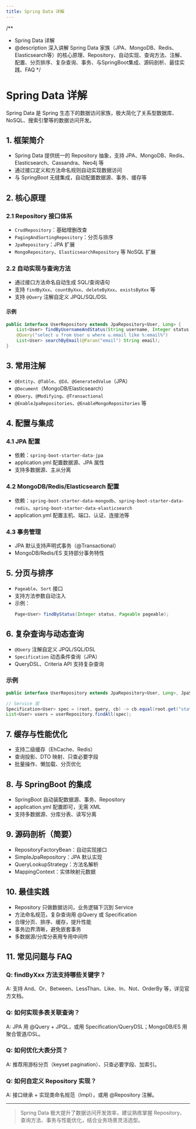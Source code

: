 ```yaml
---
title: Spring Data 详解
---
```


/**
 * Spring Data 详解
 * @description 深入讲解 Spring Data 家族（JPA、MongoDB、Redis、Elasticsearch等）的核心原理、Repository、自动实现、查询方法、注解、配置、分页排序、复杂查询、事务、与SpringBoot集成、源码剖析、最佳实践、FAQ
 */

# Spring Data 详解

Spring Data 是 Spring 生态下的数据访问家族，极大简化了关系型数据库、NoSQL、搜索引擎等的数据访问开发。

## 1. 框架简介
- Spring Data 提供统一的 Repository 抽象，支持 JPA、MongoDB、Redis、Elasticsearch、Cassandra、Neo4j 等
- 通过接口定义和方法命名规则自动实现数据访问
- 与 SpringBoot 无缝集成，自动配置数据源、事务、缓存等

## 2. 核心原理

### 2.1 Repository 接口体系
- `CrudRepository`：基础增删改查
- `PagingAndSortingRepository`：分页与排序
- `JpaRepository`：JPA 扩展
- `MongoRepository`、`ElasticsearchRepository` 等 NoSQL 扩展

### 2.2 自动实现与查询方法
- 通过接口方法命名自动生成 SQL/查询语句
- 支持 `findByXxx`、`countByXxx`、`deleteByXxx`、`existsByXxx` 等
- 支持 `@Query` 注解自定义 JPQL/SQL/DSL

#### 示例
```java
public interface UserRepository extends JpaRepository<User, Long> {
    List<User> findByUsernameAndStatus(String username, Integer status);
    @Query("select u from User u where u.email like %:email%")
    List<User> searchByEmail(@Param("email") String email);
}
```

## 3. 常用注解
- `@Entity`、`@Table`、`@Id`、`@GeneratedValue`（JPA）
- `@Document`（MongoDB/Elasticsearch）
- `@Query`、`@Modifying`、`@Transactional`
- `@EnableJpaRepositories`、`@EnableMongoRepositories` 等

## 4. 配置与集成

### 4.1 JPA 配置
- 依赖：`spring-boot-starter-data-jpa`
- application.yml 配置数据源、JPA 属性
- 支持多数据源、主从分离

### 4.2 MongoDB/Redis/Elasticsearch 配置
- 依赖：`spring-boot-starter-data-mongodb`、`spring-boot-starter-data-redis`、`spring-boot-starter-data-elasticsearch`
- application.yml 配置主机、端口、认证、连接池等

### 4.3 事务管理
- JPA 默认支持声明式事务（@Transactional）
- MongoDB/Redis/ES 支持部分事务特性

## 5. 分页与排序
- `Pageable`、`Sort` 接口
- 支持方法参数自动注入
- 示例：
  ```java
  Page<User> findByStatus(Integer status, Pageable pageable);
  ```

## 6. 复杂查询与动态查询
- `@Query` 注解自定义 JPQL/SQL/DSL
- `Specification` 动态条件查询（JPA）
- QueryDSL、Criteria API 支持复杂查询

### 示例
```java
public interface UserRepository extends JpaRepository<User, Long>, JpaSpecificationExecutor<User> {}

// Service 层
Specification<User> spec = (root, query, cb) -> cb.equal(root.get("status"), 1);
List<User> users = userRepository.findAll(spec);
```

## 7. 缓存与性能优化
- 支持二级缓存（EhCache、Redis）
- 查询投影、DTO 映射、只查必要字段
- 批量操作、懒加载、分页优化

## 8. 与 SpringBoot 的集成
- SpringBoot 自动装配数据源、事务、Repository
- application.yml 配置即可，无需 XML
- 支持多数据源、分库分表、读写分离

## 9. 源码剖析（简要）
- RepositoryFactoryBean：自动实现接口
- SimpleJpaRepository：JPA 默认实现
- QueryLookupStrategy：方法名解析
- MappingContext：实体映射元数据

## 10. 最佳实践
- Repository 只做数据访问，业务逻辑下沉到 Service
- 方法命名规范，复杂查询用 @Query 或 Specification
- 合理分页、排序、缓存，提升性能
- 事务边界清晰，避免嵌套事务
- 多数据源/分库分表用专用中间件

## 11. 常见问题与 FAQ

### Q: findByXxx 方法支持哪些关键字？
A: 支持 And、Or、Between、LessThan、Like、In、Not、OrderBy 等，详见官方文档。

### Q: 如何实现多表关联查询？
A: JPA 用 @Query + JPQL，或用 Specification/QueryDSL；MongoDB/ES 用聚合管道/DSL。

### Q: 如何优化大表分页？
A: 推荐用游标分页（keyset pagination）、只查必要字段、加索引。

### Q: 如何自定义 Repository 实现？
A: 接口继承 + 实现类命名规范（Impl），或用 @Repository 注解。

---

> Spring Data 极大提升了数据访问开发效率，建议熟练掌握 Repository、查询方法、事务与性能优化，结合业务场景灵活选型。 